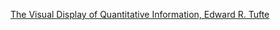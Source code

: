 [The Visual Display of Quantitative Information, Edward R. Tufte](https://www.amazon.com/Visual-Display-Quantitative-Information/dp/0961392142/)
